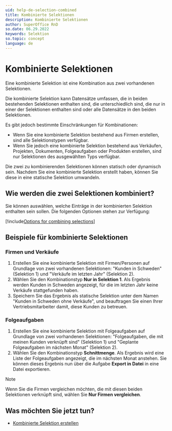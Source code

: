 ```yaml
---
uid: help-de-selection-combined
title: Kombinierte Selektionen
description: Kombinierte Selektionen
author: SuperOffice RnD
so.date: 06.29.2022
keywords: Selektion
so.topic: concept
language: de
---
```


# Kombinierte Selektionen

Eine kombinierte Selektion ist eine Kombination aus zwei vorhandenen Selektionen.

Die kombinierte Selektion kann Datensätze umfassen, die in beiden bestehenden Selektionen enthalten sind, die unterschiedlich sind, die nur in einer der Selektionen enthalten sind oder alle Datensätze in den beiden Selektionen.

Es gibt jedoch bestimmte Einschränkungen für Kombinationen:

* Wenn Sie eine kombinierte Selektion bestehend aus Firmen erstellen, sind alle Selektionstypen verfügbar.
* Wenn Sie jedoch eine kombinierte Selektion bestehend aus Verkäufen, Projekten, Dokumenten, Folgeaufgaben oder Produkten erstellen, sind nur Selektionen des ausgewählten Typs verfügbar.

Die zwei zu kombinierenden Selektionen können statisch oder dynamisch sein. Nachdem Sie eine kombinierte Selektion erstellt haben, können Sie diese in eine statische Selektion umwandeln.

## Wie werden die zwei Selektionen kombiniert?

Sie können auswählen, welche Einträge in der kombinierten Selektion enthalten sein sollen. Die folgenden Optionen stehen zur Verfügung:

[!include[Options for combining selections](includes/table-selection-combinations.md)]

## Beispiele für kombinierte Selektionen

### Firmen und Verkäufe

1. Erstellen Sie eine kombinierte Selektion mit Firmen/Personen auf Grundlage von zwei vorhandenen Selektionen: "Kunden in Schweden" (Selektion 1) und "Verkäufe im letzten Jahr" (Selektion 2).
2. Wählen Sie den Kombinationstyp **Nur in Selektion 1**. Als Ergebnis werden Kunden in Schweden angezeigt, für die im letzten Jahr keine Verkäufe stattgefunden haben.
3. Speichern Sie das Ergebnis als statische Selektion unter dem Namen "Kunden in Schweden ohne Verkäufe", und beauftragen Sie einen Ihrer Vertriebsmitarbeiter damit, diese Kunden zu betreuen.

### Folgeaufgaben

1. Erstellen Sie eine kombinierte Selektion mit Folgeaufgaben auf Grundlage von zwei vorhandenen Selektionen: "Folgeaufgaben, die mit meinen Kunden verknüpft sind" (Selektion 1) und "Geplante Folgeaufgaben im nächsten Monat" (Selektion 2).
2. Wählen Sie den Kombinationstyp **Schnittmenge**. Als Ergebnis wird eine Liste der Folgeaufgaben angezeigt, die im nächsten Monat anstehen. Sie können dieses Ergebnis nun über die Aufgabe **Export in Datei** in eine Datei exportieren.

> [!NOTE]
> Wenn Sie die Firmen vergleichen möchten, die mit diesen beiden Selektionen verknüpft sind, wählen Sie **Nur Firmen vergleichen**.

## Was möchten Sie jetzt tun?

* [Kombinierte Selektion erstellen][1]

<!-- Referenced links -->
[1]: create/combine.md

<!-- Referenced images -->

